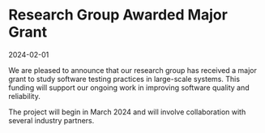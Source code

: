 # Research Group Awarded Major Grant

2024-02-01

We are pleased to announce that our research group has received a major
grant to study software testing practices in large-scale systems. This
funding will support our ongoing work in improving software quality and
reliability.

The project will begin in March 2024 and will involve collaboration with
several industry partners.
